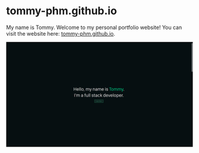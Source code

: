 # tommy-phm.github.io

My name is Tommy. Welcome to my personal portfolio website! You can visit the website here: [tommy-phm.github.io](https://tommy-phm.github.io).

![index](images/index.png)
